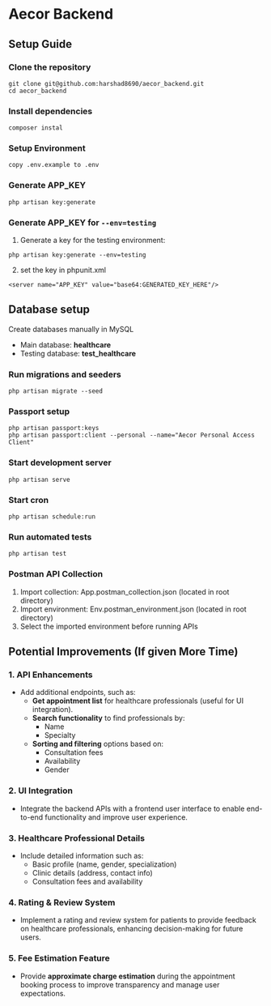 # Aecor Backend

## Setup Guide

### Clone the repository
```
git clone git@github.com:harshad8690/aecor_backend.git
cd aecor_backend
```
### Install dependencies
```
composer instal
```
### Setup Environment
```
copy .env.example to .env
```
### Generate APP_KEY
```
php artisan key:generate
```
### Generate APP_KEY for `--env=testing`
1. Generate a key for the testing environment:
```
php artisan key:generate --env=testing
```
2. set the key in phpunit.xml 
```
<server name="APP_KEY" value="base64:GENERATED_KEY_HERE"/>
```
## Database setup
Create databases manually in MySQL
- Main database: **healthcare**
- Testing database: **test_healthcare**

### Run migrations and seeders
```
php artisan migrate --seed
```
### Passport setup
```
php artisan passport:keys
php artisan passport:client --personal --name="Aecor Personal Access Client"
```
### Start development server
```
php artisan serve
```
### Start cron
```
php artisan schedule:run
```
### Run automated tests
```
php artisan test
```
### Postman API Collection
1. Import collection: App.postman_collection.json (located in root directory)
2. Import environment: Env.postman_environment.json (located in root directory)
3. Select the imported environment before running APIs

## Potential Improvements (If given More Time)

### 1. API Enhancements
- Add additional endpoints, such as:
  - **Get appointment list** for healthcare professionals (useful for UI integration).
  - **Search functionality** to find professionals by:
    - Name
    - Specialty
  - **Sorting and filtering** options based on:
    - Consultation fees
    - Availability
    - Gender

### 2. UI Integration
- Integrate the backend APIs with a frontend user interface to enable end-to-end functionality and improve user experience.

### 3. Healthcare Professional Details
- Include detailed information such as:
  - Basic profile (name, gender, specialization)
  - Clinic details (address, contact info)
  - Consultation fees and availability

### 4. Rating & Review System
- Implement a rating and review system for patients to provide feedback on healthcare professionals, enhancing decision-making for future users.

### 5. Fee Estimation Feature
- Provide **approximate charge estimation** during the appointment booking process to improve transparency and manage user expectations.

